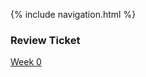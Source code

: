 {% include navigation.html %}
### Review Ticket
[Week 0](https://github.com/kamryns/curly-spork/issues/2)


